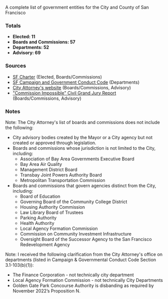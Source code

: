 A complete list of government entities for the City and County of San Francisco

### Totals
- **Elected: 11**
- **Boards and Commissions: 57**
- **Departments: 52**
- **Advisory: 69**

### Sources
- [SF Charter](https://codelibrary.amlegal.com/codes/san_francisco/latest/sf_charter/0-0-0-502) (Elected, Boards/Commissions)  
- [SF Campaign and Government Conduct Code](https://codelibrary.amlegal.com/codes/san_francisco/latest/sf_campaign/0-0-0-979) (Departments) 
- [City Attorney's website](https://www.sfcityattorney.org/good-government/list-of-commissions-boards/) (Boards/Commissions, Advisory)
- ["Commission Impossible" Civil Grand Jury Report](https://www.sf.gov/sites/default/files/2024-06/Commissions%20Impossible%20Report%20-%20FINAL%20VERSION%202024-05-30.pdf) (Boards/Commissions, Advisory)

### Notes
Note: The City Attorney's list of boards and commissions does not include the following:
- City  advisory bodies created by the Mayor or a City agency but not created or approved through legislation.
- Boards and commissions whose jurisdiction is not limited to the City, including:
    - Association of Bay Area Governments Executive Board
    - Bay Area Air Quality
    - Management District Board
    - Transbay Joint Powers Authority Board
    - Metropolitan Transportation Commission
- Boards and commissions that govern agencies distinct from the City, including:
    - Board of Education
    - Governing Board of the Community College District
    - Housing Authority Commission
    - Law Library Board of Trustees
    - Parking Authority
    - Health Authority
    - Local Agency Formation Commission
    - Commission on Community Investment Infrastructure
    - Oversight Board of the Successor Agency to the San Francisco Redevelopment Agency

Note: I received the following clarification from the City Attorney's office on departments (listed in Campaign & Governmental Conduct Code Section 3.1-103(b)(1)):
- The Finance Corporation - not technically city department
- Local Agency Formation Commission - not technically City Departments
- Golden Gate Park Concourse Authority is disbanding as required by November 2022’s Proposition N.
